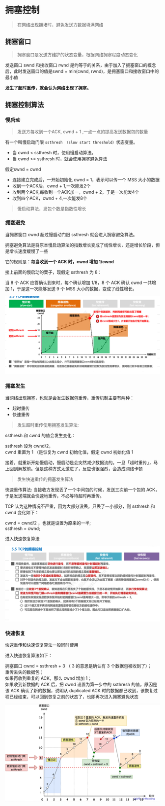 # 拥塞控制

>在网络出现拥堵时，避免发送方数据填满网络  

## 拥塞窗口  

>拥塞窗口是发送方维护的状态变量，根据网络拥塞程度动态变化 

发送窗口 swnd 和接收窗口 rwnd 是约等于的关系，由于加入了拥塞窗口的概念后，此时发送窗口的值是swnd = min(cwnd, rwnd)，是拥塞窗口和接收窗口中的最小值   

<b>发生了超时重传，就会认为网络出现了拥塞。</b>

## 拥塞控制算法  

### 慢启动

>发送方每收到一个ACK, cwnd + 1 ,一点一点的提高发送数据包的数量   

有一个叫慢启动门限 `ssthresh （slow start threshold）`状态变量。  

- 当 cwnd < ssthresh 时，使用慢启动算法。
- 当 cwnd >= ssthresh 时，就会使用拥塞避免算法  

假定swnd = cwnd
- 连接建立完成后，一开始初始化 cwnd = 1，表示可以传一个 MSS 大小的数据
- 收到一个ACK后，cwnd + 1,一次能发2个
- 收到两个ACK,每收到一个ACK加一，cwnd + 2，于是一次能发4个
- 收到四个ACK，cwnd + 4,一次能发8个

>慢启动算法，发包个数是指数性增长  


### 拥塞避免   

当拥塞窗口 cwnd 超过慢启动门限 ssthresh 就会进入拥塞避免算法。   

拥塞避免算法是将原本慢启动算法的指数增长变成了线性增长，还是增长阶段，但是增长速度缓慢了一些   

它的规则是：<b>每当收到一个 ACK 时，cwnd 增加 1/cwnd</b>

接上前面的慢启动的栗子，现假定 ssthresh 为 8：

当 8 个 ACK 应答确认到来时，每个确认增加 1/8，8 个 ACK 确认 cwnd 一共增加 1，于是这一次能够发送 9 个 MSS 大小的数据，变成了线性增长。   

![congestion](./images/congestion1.jpg)

### 拥塞发生  

当网络出现拥塞，也就是会发生数据包重传，重传机制主要有两种：  

- 超时重传
- 快速重传

>发生超时重传使用拥塞发生算法: 

ssthresh 和 cwnd 的值会发生变化：   

ssthresh 设为 cwnd/2，  
cwnd 重置为 1 （是恢复为 cwnd 初始化值，假定 cwnd 初始化值 1  

接着，就重新开始慢启动，慢启动是会突然减少数据流的。一旦「超时重传」，马上回到解放前。但是这种方式太激进了，反应也很强烈，会造成网络卡顿      


>发生快速重传的拥塞发生算法   

快速重传算法: 当接收方发现丢了一个中间包的时候，发送三次前一个包的 ACK，于是发送端就会快速地重传，不必等待超时再重传。  

TCP 认为这种情况不严重，因为大部分没丢，只丢了一小部分，则 ssthresh 和 cwnd 变化如下：

cwnd = cwnd/2 ，也就是设置为原来的一半;   
ssthresh = cwnd;   

进入快速恢复算法  

![congestion2](./images/congestion2.jpg)

### 快速恢复  

快速重传和快速恢复算法一般同时使用   

进入快速恢复算法如下：   

拥塞窗口 cwnd = ssthresh + 3 （ 3 的意思是确认有 3 个数据包被收到了）；  
重传丢失的数据包；    
如果再收到重复的 ACK，那么 cwnd 增加 1；   
如果收到新数据的 ACK 后，把 cwnd 设置为第一步中的 ssthresh 的值，原因是该 ACK 确认了新的数据，说明从 duplicated ACK 时的数据都已收到，该恢复过程已经结束，可以回到恢复之前的状态了，也即再次进入拥塞避免状态     


![congestion3](./images/congestion3.png)
